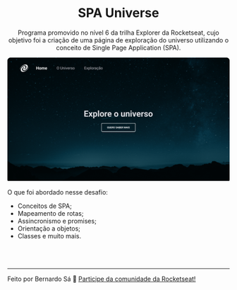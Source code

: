 <h1 align="center"> SPA Universe </h1>

<p align="center">Programa promovido no nível 6 da trilha Explorer da Rocketseat, cujo objetivo foi a criação de uma página de exploração do universo utilizando o conceito de Single Page Application (SPA).</p>

![Desafio "SPA Universe"](./assets/cover.png)

O que foi abordado nesse desafio:

- Conceitos de SPA;
- Mapeamento de rotas;
- Assincronismo e promises;
- Orientação a objetos;
- Classes e muito mais.
<br><br><br><br>

---
Feito por Bernardo Sá :wave: [Participe da comunidade da Rocketseat!](https://discord.gg/rocketseat)